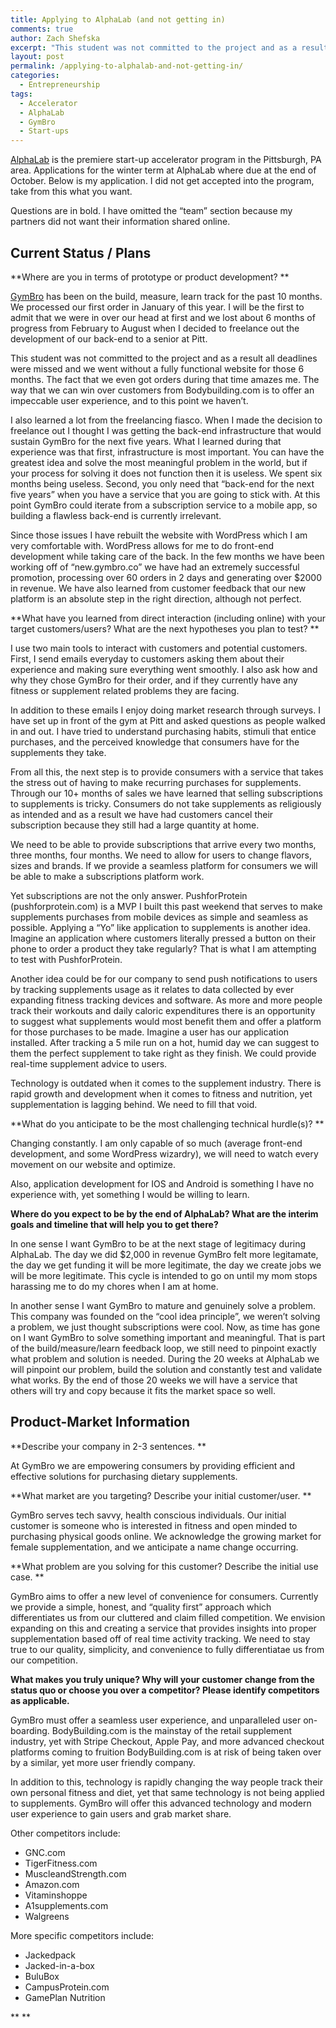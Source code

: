 ```yaml
---
title: Applying to AlphaLab (and not getting in)
comments: true
author: Zach Shefska
excerpt: "This student was not committed to the project and as a result all deadlines were missed and we went without a fully functional website for those 6 months. The fact that we even got orders during that time amazes me. The way that we can win over customers from Bodybuilding.com is to offer an impeccable user experience, and to this point we haven't."
layout: post
permalink: /applying-to-alphalab-and-not-getting-in/
categories:
  - Entrepreneurship
tags:
  - Accelerator
  - AlphaLab
  - GymBro
  - Start-ups
---
```

<div class="ttr_start">
</div>



[AlphaLab][1] is the premiere start-up accelerator program in the Pittsburgh, PA area. Applications for the winter term at AlphaLab where due at the end of October. Below is my application. I did not get accepted into the program, take from this what you want.

Questions are in bold. I have omitted the &#8220;team&#8221; section because my partners did not want their information shared online.

## **Current Status / Plans**

**Where are you in terms of prototype or product development? **

[GymBro][2] has been on the build, measure, learn track for the past 10 months. We processed our first order in January of this year. I will be the first to admit that we were in over our head at first and we lost about 6 months of progress from February to August when I decided to freelance out the development of our back-end to a senior at Pitt.

This student was not committed to the project and as a result all deadlines were missed and we went without a fully functional website for those 6 months. The fact that we even got orders during that time amazes me. The way that we can win over customers from Bodybuilding.com is to offer an impeccable user experience, and to this point we haven&#8217;t.

I also learned a lot from the freelancing fiasco. When I made the decision to freelance out I thought I was getting the back-end infrastructure that would sustain GymBro for the next five years. What I learned during that experience was that first, infrastructure is most important. You can have the greatest idea and solve the most meaningful problem in the world, but if your process for solving it does not function then it is useless. We spent six months being useless. Second, you only need that &#8220;back-end for the next five years&#8221; when you have a service that you are going to stick with. At this point GymBro could iterate from a subscription service to a mobile app, so building a flawless back-end is currently irrelevant.

Since those issues I have rebuilt the website with WordPress which I am very comfortable with. WordPress allows for me to do front-end development while taking care of the back. In the few months we have been working off of &#8220;new.gymbro.co&#8221; we have had an extremely successful promotion, processing over 60 orders in 2 days and generating over $2000 in revenue. We have also learned from customer feedback that our new platform is an absolute step in the right direction, although not perfect.

**What have you learned from direct interaction (including online) with your target customers/users? What are the next hypotheses you plan to test? **

I use two main tools to interact with customers and potential customers. First, I send emails everyday to customers asking them about their experience and making sure everything went smoothly. I also ask how and why they chose GymBro for their order, and if they currently have any fitness or supplement related problems they are facing.

In addition to these emails I enjoy doing market research through surveys. I have set up in front of the gym at Pitt and asked questions as people walked in and out. I have tried to understand purchasing habits, stimuli that entice purchases, and the perceived knowledge that consumers have for the supplements they take.

From all this, the next step is to provide consumers with a service that takes the stress out of having to make recurring purchases for supplements. Through our 10+ months of sales we have learned that selling subscriptions to supplements is tricky. Consumers do not take supplements as religiously as intended and as a result we have had customers cancel their subscription because they still had a large quantity at home.

We need to be able to provide subscriptions that arrive every two months, three months, four months. We need to allow for users to change flavors, sizes and brands. If we provide a seamless platform for consumers we will be able to make a subscriptions platform work.

Yet subscriptions are not the only answer. PushforProtein (pushforprotein.com) is a MVP I built this past weekend that serves to make supplements purchases from mobile devices as simple and seamless as possible. Applying a &#8220;Yo&#8221; like application to supplements is another idea. Imagine an application where customers literally pressed a button on their phone to order a product they take regularly? That is what I am attempting to test with PushforProtein.

Another idea could be for our company to send push notifications to users by tracking supplements usage as it relates to data collected by ever expanding fitness tracking devices and software. As more and more people track their workouts and daily caloric expenditures there is an opportunity to suggest what supplements would most benefit them and offer a platform for those purchases to be made. Imagine a user has our application installed. After tracking a 5 mile run on a hot, humid day we can suggest to them the perfect supplement to take right as they finish. We could provide real-time supplement advice to users.

Technology is outdated when it comes to the supplement industry. There is rapid growth and development when it comes to fitness and nutrition, yet supplementation is lagging behind. We need to fill that void.

**What do you anticipate to be the most challenging technical hurdle(s)? **

Changing constantly. I am only capable of so much (average front-end development, and some WordPress wizardry), we will need to watch every movement on our website and optimize.

Also, application development for IOS and Android is something I have no experience with, yet something I would be willing to learn.

**Where do you expect to be by the end of AlphaLab? What are the interim goals and timeline that will help you to get there?**

In one sense I want GymBro to be at the next stage of legitimacy during AlphaLab. The day we did $2,000 in revenue GymBro felt more legitamate, the day we get funding it will be more legitimate, the day we create jobs we will be more legitimate. This cycle is intended to go on until my mom stops harassing me to do my chores when I am at home.

In another sense I want GymBro to mature and genuinely solve a problem. This company was founded on the &#8220;cool idea principle&#8221;, we weren&#8217;t solving a problem, we just thought subscriptions were cool. Now, as time has gone on I want GymBro to solve something important and meaningful. That is part of the build/measure/learn feedback loop, we still need to pinpoint exactly what problem and solution is needed. During the 20 weeks at AlphaLab we will pinpoint our problem, build the solution and constantly test and validate what works. By the end of those 20 weeks we will have a service that others will try and copy because it fits the market space so well.

## **Product-Market Information**

**Describe your company in 2-3 sentences. **

At GymBro we are empowering consumers by providing efficient and effective solutions for purchasing dietary supplements.

**What market are you targeting? Describe your initial customer/user. **

GymBro serves tech savvy, health conscious individuals. Our initial customer is someone who is interested in fitness and open minded to purchasing physical goods online. We acknowledge the growing market for female supplementation, and we anticipate a name change occurring.

**What problem are you solving for this customer? Describe the initial use case. **

GymBro aims to offer a new level of convenience for consumers. Currently we provide a simple, honest, and &#8220;quality first&#8221; approach which differentiates us from our cluttered and claim filled competition. We envision expanding on this and creating a service that provides insights into proper supplementation based off of real time activity tracking. We need to stay true to our quality, simplicity, and convenience to fully differentiatae us from our competition.

**What makes you truly unique? Why will your customer change from the status quo or choose you over a competitor? Please identify competitors as applicable.**

GymBro must offer a seamless user experience, and unparalleled user on-boarding. BodyBuilding.com is the mainstay of the retail supplement industry, yet with Stripe Checkout, Apple Pay, and more advanced checkout platforms coming to fruition BodyBuilding.com is at risk of being taken over by a similar, yet more user friendly company.

In addition to this, technology is rapidly changing the way people track their own personal fitness and diet, yet that same technology is not being applied to supplements. GymBro will offer this advanced technology and modern user experience to gain users and grab market share.

Other competitors include:

  * GNC.com
  * TigerFitness.com
  * MuscleandStrength.com
  * Amazon.com
  * Vitaminshoppe
  * A1supplements.com
  * Walgreens

More specific competitors include:

  * Jackedpack
  * Jacked-in-a-box
  * BuluBox
  * CampusProtein.com
  * GamePlan Nutrition

** **

<div class="ttr_end">
</div>

 [1]: http://alphalab.org/
 [2]: https://new.gymbro.co/
